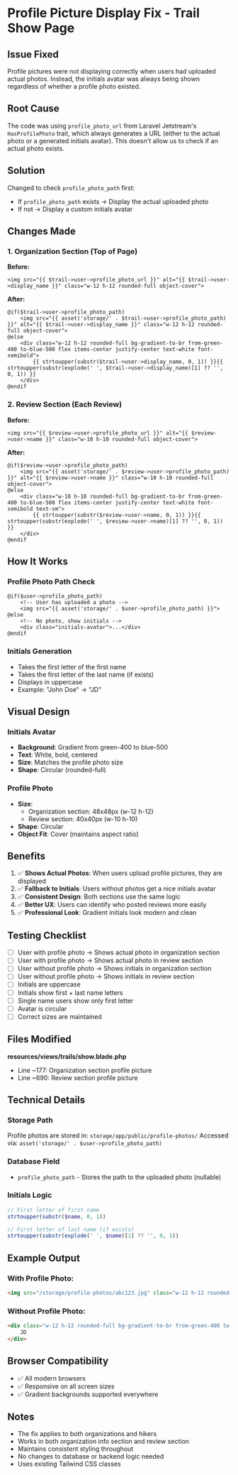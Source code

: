 # Profile Picture Display Fix - Trail Show Page

## Issue Fixed
Profile pictures were not displaying correctly when users had uploaded actual photos. Instead, the initials avatar was always being shown regardless of whether a profile photo existed.

## Root Cause
The code was using `profile_photo_url` from Laravel Jetstream's `HasProfilePhoto` trait, which always generates a URL (either to the actual photo or a generated initials avatar). This doesn't allow us to check if an actual photo exists.

## Solution
Changed to check `profile_photo_path` first:
- If `profile_photo_path` exists → Display the actual uploaded photo
- If not → Display a custom initials avatar

## Changes Made

### 1. Organization Section (Top of Page)

**Before:**
```blade
<img src="{{ $trail->user->profile_photo_url }}" alt="{{ $trail->user->display_name }}" class="w-12 h-12 rounded-full object-cover">
```

**After:**
```blade
@if($trail->user->profile_photo_path)
    <img src="{{ asset('storage/' . $trail->user->profile_photo_path) }}" alt="{{ $trail->user->display_name }}" class="w-12 h-12 rounded-full object-cover">
@else
    <div class="w-12 h-12 rounded-full bg-gradient-to-br from-green-400 to-blue-500 flex items-center justify-center text-white font-semibold">
        {{ strtoupper(substr($trail->user->display_name, 0, 1)) }}{{ strtoupper(substr(explode(' ', $trail->user->display_name)[1] ?? '', 0, 1)) }}
    </div>
@endif
```

### 2. Review Section (Each Review)

**Before:**
```blade
<img src="{{ $review->user->profile_photo_url }}" alt="{{ $review->user->name }}" class="w-10 h-10 rounded-full object-cover">
```

**After:**
```blade
@if($review->user->profile_photo_path)
    <img src="{{ asset('storage/' . $review->user->profile_photo_path) }}" alt="{{ $review->user->name }}" class="w-10 h-10 rounded-full object-cover">
@else
    <div class="w-10 h-10 rounded-full bg-gradient-to-br from-green-400 to-blue-500 flex items-center justify-center text-white font-semibold text-sm">
        {{ strtoupper(substr($review->user->name, 0, 1)) }}{{ strtoupper(substr(explode(' ', $review->user->name)[1] ?? '', 0, 1)) }}
    </div>
@endif
```

## How It Works

### Profile Photo Path Check
```blade
@if($user->profile_photo_path)
    <!-- User has uploaded a photo -->
    <img src="{{ asset('storage/' . $user->profile_photo_path) }}">
@else
    <!-- No photo, show initials -->
    <div class="initials-avatar">...</div>
@endif
```

### Initials Generation
- Takes the first letter of the first name
- Takes the first letter of the last name (if exists)
- Displays in uppercase
- Example: "John Doe" → "JD"

## Visual Design

### Initials Avatar
- **Background**: Gradient from green-400 to blue-500
- **Text**: White, bold, centered
- **Size**: Matches the profile photo size
- **Shape**: Circular (rounded-full)

### Profile Photo
- **Size**: 
  - Organization section: 48x48px (w-12 h-12)
  - Review section: 40x40px (w-10 h-10)
- **Shape**: Circular
- **Object Fit**: Cover (maintains aspect ratio)

## Benefits

1. ✅ **Shows Actual Photos**: When users upload profile pictures, they are displayed
2. ✅ **Fallback to Initials**: Users without photos get a nice initials avatar
3. ✅ **Consistent Design**: Both sections use the same logic
4. ✅ **Better UX**: Users can identify who posted reviews more easily
5. ✅ **Professional Look**: Gradient initials look modern and clean

## Testing Checklist

- [ ] User with profile photo → Shows actual photo in organization section
- [ ] User with profile photo → Shows actual photo in review section
- [ ] User without profile photo → Shows initials in organization section
- [ ] User without profile photo → Shows initials in review section
- [ ] Initials are uppercase
- [ ] Initials show first + last name letters
- [ ] Single name users show only first letter
- [ ] Avatar is circular
- [ ] Correct sizes are maintained

## Files Modified

**resources/views/trails/show.blade.php**
- Line ~177: Organization section profile picture
- Line ~690: Review section profile picture

## Technical Details

### Storage Path
Profile photos are stored in: `storage/app/public/profile-photos/`
Accessed via: `asset('storage/' . $user->profile_photo_path)`

### Database Field
- `profile_photo_path` - Stores the path to the uploaded photo (nullable)

### Initials Logic
```php
// First letter of first name
strtoupper(substr($name, 0, 1))

// First letter of last name (if exists)
strtoupper(substr(explode(' ', $name)[1] ?? '', 0, 1))
```

## Example Output

### With Profile Photo:
```html
<img src="/storage/profile-photos/abc123.jpg" class="w-12 h-12 rounded-full">
```

### Without Profile Photo:
```html
<div class="w-12 h-12 rounded-full bg-gradient-to-br from-green-400 to-blue-500 ...">
    JD
</div>
```

## Browser Compatibility
- ✅ All modern browsers
- ✅ Responsive on all screen sizes
- ✅ Gradient backgrounds supported everywhere

## Notes

- The fix applies to both organizations and hikers
- Works in both organization info section and review section
- Maintains consistent styling throughout
- No changes to database or backend logic needed
- Uses existing Tailwind CSS classes
